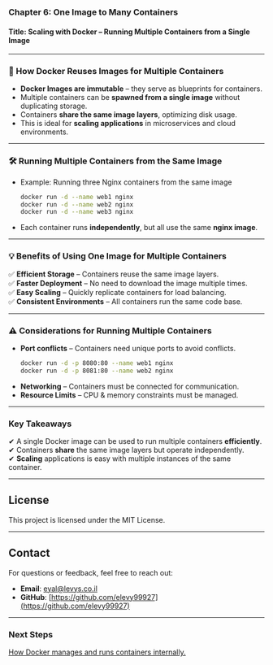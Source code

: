 ### **Chapter 6: One Image to Many Containers**  
#### **Title: Scaling with Docker – Running Multiple Containers from a Single Image**  
---

### **🔹 How Docker Reuses Images for Multiple Containers**  
- **Docker Images are immutable** – they serve as blueprints for containers.  
- Multiple containers can be **spawned from a single image** without duplicating storage.  
- Containers **share the same image layers**, optimizing disk usage.  
- This is ideal for **scaling applications** in microservices and cloud environments.  

---
### **🛠 Running Multiple Containers from the Same Image**  
- Example: Running three Nginx containers from the same image  
  ```sh
  docker run -d --name web1 nginx
  docker run -d --name web2 nginx
  docker run -d --name web3 nginx
  ```
- Each container runs **independently**, but all use the same **nginx image**.  

---
### **💡 Benefits of Using One Image for Multiple Containers**  
✅ **Efficient Storage** – Containers reuse the same image layers.  
✅ **Faster Deployment** – No need to download the image multiple times.  
✅ **Easy Scaling** – Quickly replicate containers for load balancing.  
✅ **Consistent Environments** – All containers run the same code base.  

---
### **⚠ Considerations for Running Multiple Containers**  
- **Port conflicts** – Containers need unique ports to avoid conflicts.  
  ```sh
  docker run -d -p 8080:80 --name web1 nginx
  docker run -d -p 8081:80 --name web2 nginx
  ```
- **Networking** – Containers must be connected for communication.  
- **Resource Limits** – CPU & memory constraints must be managed.  

---
### **Key Takeaways**  
✔ A single Docker image can be used to run multiple containers **efficiently**.  
✔ Containers **share** the same image layers but operate independently.  
✔ **Scaling** applications is easy with multiple instances of the same container.  

---
## License
This project is licensed under the MIT License.

---
## **Contact**
For questions or feedback, feel free to reach out:
- **Email**: eyal@levys.co.il
- **GitHub**: [https://github.com/elevy99927](https://github.com/elevy99927)

---
### **Next Steps**
<A href="./Chapter-7.md">How Docker manages and runs containers internally.</A>
